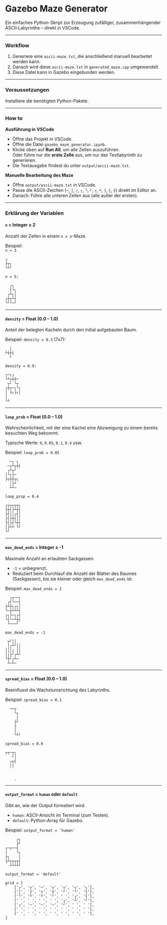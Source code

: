 # Gazebo Maze Generator

Ein einfaches Python-Skript zur Erzeugung zufälliger, zusammenhängender ASCII‑Labyrinthe – direkt in VSCode.

---

### Workflow

1. Generiere eine `ascii-maze.txt`, die anschließend manuell bearbeitet werden kann.
2. Danach wird diese `ascii-maze.txt` in `generated_maze.cpp` umgewandelt.
3. Diese Datei kann in Gazebo eingebunden werden.

---

### Voraussetzungen

Installiere die benötigten Python-Pakete.

---

### How to

**Ausführung in VSCode**

- Öffne das Projekt in VSCode.
- Öffne die Datei `gazebo_maze_generator.ipynb`.
- Klicke oben auf **Run All**, um alle Zellen auszuführen.  
  Oder führe nur die **erste Zelle** aus, um nur das Textlabyrinth zu generieren.
- Die Textausgabe findest du unter `output/ascii-maze.txt`.

**Manuelle Bearbeitung des Maze**

- Öffne `output/ascii-maze.txt` in VSCode.
- Passe die ASCII-Zeichen (`─`, `│`, `┌`, `┐`, `└`, `┘`, `┬`, `┴`, `├`, `┤`, `┼`) direkt im Editor an.
- Danach: Führe alle unteren Zellen aus (alle außer der ersten).

---

### Erklärung der Variablen

#### `n` = Integer ≥ 2

Anzahl der Zellen in einem `n x n`-Maze.

Beispiel:  
`n = 3`

    ┌  
    ├┬┐
    └┴┘
`n = 5:`

      ┌┐
      ┤└┐
     ┌┴┐│
    ┌┼┬┴┤
    └┘└─┘
---

#### `density` = Float (0.0 – 1.0)

Anteil der belegten Kacheln durch den initial aufgebauten Baum.

Beispiel: `density = 0.3` (7x7):
            
          
      │   
    ┴┼┼┤  
      ┘    
          
`density = 0.9:`

    ┌─┐┌  
    └┴┬┼┼─ 
     ┬┘ └┬ 
    ┌┼┬─┐└┐
    │ ├┐├┐│
    │      
    └┴     
---

#### `loop_prob` = Float (0.0 – 1.0)

Wahrscheinlichkeit, mit der eine Kachel eine Abzweigung zu einem bereits besuchten Weg bekommt.

Typische Werte: `0`, `0.05`, `0.1`, `0.4` usw.

Beispiel: `loop_prob = 0.05`

      ─┐ ┐ 
     ─┬┴┬┼┤
     ┌┴┬┘  
    │└┐├─  
    ├┬┼┼┬┐ 
      │├┴ 
      ┴┴─ 

`loop_prop = 0.4`

    ┌┬┬┬┬┬┐
    ├┼┤├┴┼┤
    ├┤││┌┤│
    ├┤├┼┤││
    ├┤├┤└┼┤
    │├┴┴ └┘
    └┘   

---

#### `max_dead_ends` = Integer ≥ -1

Maximale Anzahl an erlaubten Sackgassen.  
- `-1` = unbegrenzt.  
- Reduziert beim Durchlauf die Anzahl der Blätter des Baumes (Sackgassen), bis sie kleiner oder gleich `max_dead_ends` ist.

Beispiel: `max_dead_ends = 2`

      ┌┬──┐
     ┌┤└──┤
    ├┴┼┐┌┐│
    └─┼┴┴┴┤
    ┌┐├─┐┌┤
    └┤└─┴┼┤
     └───┘

`max_dead_ends = -1`
          
     ┬┘││  
     │┌┴┘││
    │││┌ ││
    ││├┘┌┴┘
    └┼┘┌┴─ 
     ┴─┴─  

---

#### `spread_bias` = Float (0.0 – 1.0)

Beeinflusst die Wachstumsrichtung des Labyrinths.

Beispiel: `spread_bias = 0.1`

      ──┬ 
        └┐
         │
        ├┘
        ├ 
        │ 
        └┴┘

`spread_bias = 0.9`

    ┬┬─┬┐
       ┘│
      ┌┬┤
      ││
        
        
        .

---

#### `output_format` = `human` oder `default`

Gibt an, wie der Output formatiert wird.

- `human`: ASCII-Ansicht im Terminal (zum Testen).
- `default`: Python-Array für Gazebo.

Beispiel: `output_format = 'human'`

         ┌┐
         ├┘
    ┌─┬──┤ 
    │    └┐
    ├┐    │
    ├┴┬┬┬┬┤
      ┴┴┴┴┘

`output_format = 'default'`

    grid = [
        ['┌', '┬', '─', '┬', '┬', '┬', '┐'],
        ['│', '├', '┬', '┼', '┘', '└', '┤'],
        ['└', '┴', '┴', '┘', ' ', '┌', '┤'],
        [' ', ' ', ' ', ' ', '┌', '┴', '┘'],
        ['┌', '─', '─', '─', '┘', ' ', ' '],
        [' ', ' ', ' ', ' ', ' ', ' ', ' '],
        [' ', ' ', ' ', ' ', ' ', ' ', ' '],
    ]
